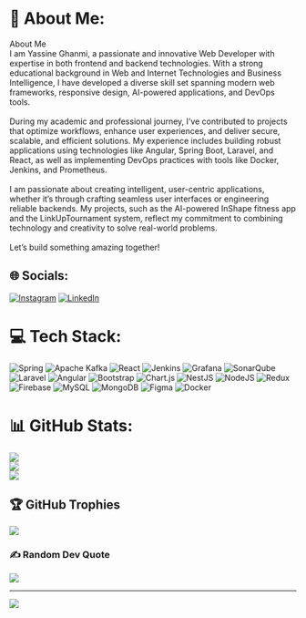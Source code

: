 # 💫 About Me:
About Me<br>I am Yassine Ghanmi, a passionate and innovative Web Developer with expertise in both frontend and backend technologies. With a strong educational background in Web and Internet Technologies and Business Intelligence, I have developed a diverse skill set spanning modern web frameworks, responsive design, AI-powered applications, and DevOps tools.<br><br>During my academic and professional journey, I’ve contributed to projects that optimize workflows, enhance user experiences, and deliver secure, scalable, and efficient solutions. My experience includes building robust applications using technologies like Angular, Spring Boot, Laravel, and React, as well as implementing DevOps practices with tools like Docker, Jenkins, and Prometheus.<br><br>I am passionate about creating intelligent, user-centric applications, whether it’s through crafting seamless user interfaces or engineering reliable backends. My projects, such as the AI-powered InShape fitness app and the LinkUpTournament system, reflect my commitment to combining technology and creativity to solve real-world problems.<br><br>Let’s build something amazing together!


## 🌐 Socials:
[![Instagram](https://img.shields.io/badge/Instagram-%23E4405F.svg?logo=Instagram&logoColor=white)](https://instagram.com/gh__yassine) [![LinkedIn](https://img.shields.io/badge/LinkedIn-%230077B5.svg?logo=linkedin&logoColor=white)](https://linkedin.com/in/yassine-ghanmi-b01697207) 

# 💻 Tech Stack:
![Spring](https://img.shields.io/badge/spring-%236DB33F.svg?style=flat&logo=spring&logoColor=white) ![Apache Kafka](https://img.shields.io/badge/Apache%20Kafka-000?style=flat&logo=apachekafka) ![React](https://img.shields.io/badge/react-%2320232a.svg?style=flat&logo=react&logoColor=%2361DAFB) ![Jenkins](https://img.shields.io/badge/jenkins-%232C5263.svg?style=flat&logo=jenkins&logoColor=white) ![Grafana](https://img.shields.io/badge/grafana-%23F46800.svg?style=flat&logo=grafana&logoColor=white) ![SonarQube](https://img.shields.io/badge/SonarQube-black?style=flat&logo=sonarqube&logoColor=4E9BCD) ![Laravel](https://img.shields.io/badge/laravel-%23FF2D20.svg?style=flat&logo=laravel&logoColor=white) ![Angular](https://img.shields.io/badge/angular-%23DD0031.svg?style=flat&logo=angular&logoColor=white) ![Bootstrap](https://img.shields.io/badge/bootstrap-%238511FA.svg?style=flat&logo=bootstrap&logoColor=white) ![Chart.js](https://img.shields.io/badge/chart.js-F5788D.svg?style=flat&logo=chart.js&logoColor=white) ![NestJS](https://img.shields.io/badge/nestjs-%23E0234E.svg?style=flat&logo=nestjs&logoColor=white) ![NodeJS](https://img.shields.io/badge/node.js-6DA55F?style=flat&logo=node.js&logoColor=white) ![Redux](https://img.shields.io/badge/redux-%23593d88.svg?style=flat&logo=redux&logoColor=white) ![Firebase](https://img.shields.io/badge/firebase-a08021?style=flat&logo=firebase&logoColor=ffcd34) ![MySQL](https://img.shields.io/badge/mysql-4479A1.svg?style=flat&logo=mysql&logoColor=white) ![MongoDB](https://img.shields.io/badge/MongoDB-%234ea94b.svg?style=flat&logo=mongodb&logoColor=white) ![Figma](https://img.shields.io/badge/figma-%23F24E1E.svg?style=flat&logo=figma&logoColor=white) ![Docker](https://img.shields.io/badge/docker-%230db7ed.svg?style=flat&logo=docker&logoColor=white)
# 📊 GitHub Stats:
![](https://github-readme-stats.vercel.app/api?username=yassineghanmi&theme=dark&hide_border=false&include_all_commits=true&count_private=true)<br/>
![](https://github-readme-streak-stats.herokuapp.com/?user=yassineghanmi&theme=dark&hide_border=false)<br/>
![](https://github-readme-stats.vercel.app/api/top-langs/?username=yassineghanmi&theme=dark&hide_border=false&include_all_commits=true&count_private=true&layout=compact)

## 🏆 GitHub Trophies
![](https://github-profile-trophy.vercel.app/?username=yassineghanmi&theme=radical&no-frame=false&no-bg=true&margin-w=4)

### ✍️ Random Dev Quote
![](https://quotes-github-readme.vercel.app/api?type=horizontal&theme=light)

---
[![](https://visitcount.itsvg.in/api?id=yassineghanmi&icon=0&color=0)](https://visitcount.itsvg.in)

<!-- Proudly created with GPRM ( https://gprm.itsvg.in ) -->
